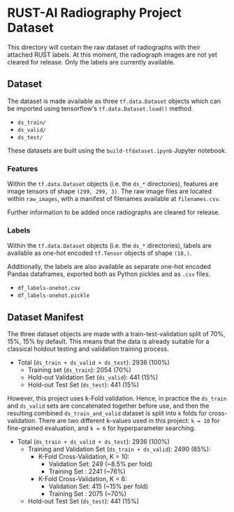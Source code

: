 # RUST-AI Radiography Project Dataset

This directory will contain the raw dataset of radiographs with their attached RUST labels. At this moment, the radiograph images are not yet cleared for release. Only the labels are currently available.

## Dataset

The dataset is made available as three `tf.data.Dataset` objects which can be imported using tensorflow's `tf.data.Dataset.load()` method.

* `ds_train/`
* `ds_valid/`
* `ds_test/`

These datasets are built using the `build-tfdataset.ipynb` Jupyter notebook.

### Features

Within the `tf.data.Dataset` objects (i.e. the `ds_*` directories), features are image tensors of shape `(299, 299, 3)`. The raw image files are located within `raw_images`, with a manifest of filenames available at `filenames.csv`.

Further information to be added once radiographs are cleared for release.

### Labels

Within the `tf.data.Dataset` objects (i.e. the `ds_*` directories), labels are available as one-hot encoded `tf.Tensor` objects of shape `(18,)`. 

Additionally, the labels are also available as separate one-hot encoded Pandas dataframes, exported both as Python pickles and as `.csv` files.

* `df_labels-onehot.csv`
* `df_labels-onehot.pickle`

## Dataset Manifest

The three dataset objects are made with a train-test-validation split of 70%, 15%, 15% by default. This means that the data is already suitable for a classical holdout testing and validation training process.

* Total (`ds_train + ds_valid + ds_test`): 2936 (100%)
    * Training set (`ds_train`): 2054 (70%)
    * Hold-out Validation Set (`ds_valid`): 441 (15%)
    * Hold-out Test Set (`ds_test`):  441 (15%)

However, this project uses k-Fold validation. Hence, in practice the `ds_train` and `ds_valid` sets are concatenated together before use, and then the resulting combined `ds_train_and_valid` dataset is split into `k` folds for cross-validation. There are two different k-values used in this project: `k = 10` for fine-grained evaluation, and `k = 6` for hyperparameter searching.

* Total (`ds_train + ds_valid + ds_test`): 2936 (100%)
    * Training and Validation Set (`ds_train + ds_valid`): 2490 (85%):
        * K-Fold Cross-Validation, K = 10:
            * Validation Set: 249  (~8.5% per fold)
            * Training Set  : 2241 (~76%)
        * K-Fold Cross-Validation, K = 6:
            * Validation Set: 415  (~15% per fold)
            * Training Set  : 2075 (~70%)
    * Hold-out Test Set (`ds_test`):  441 (15%)